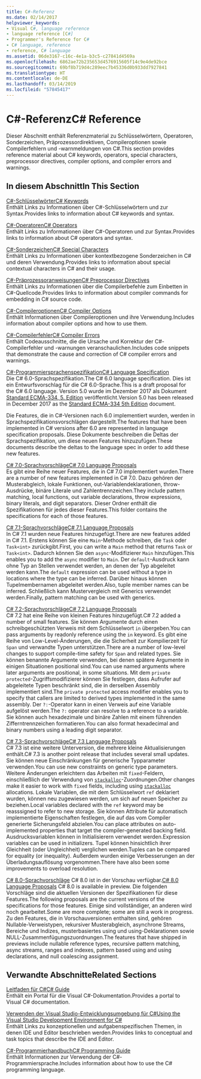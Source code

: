 ```yaml
---
title: C#-Referenz
ms.date: 02/14/2017
helpviewer_keywords:
- Visual C#, language reference
- language reference [C#]
- Programmer's Reference for C#
- C# language, reference
- reference, C# language
ms.assetid: 06de3167-c16c-4e1a-b3c5-c27841d4569a
ms.openlocfilehash: 6862ae72b235653d4576915605f14c9e4de92bce
ms.sourcegitcommit: 69bf8b719d4c289eec7b45336d0b933dd7927841
ms.translationtype: HT
ms.contentlocale: de-DE
ms.lasthandoff: 03/14/2019
ms.locfileid: "57845417"
---
```

# <a name="c-reference"></a><span data-ttu-id="6297f-102">C#-Referenz</span><span class="sxs-lookup"><span data-stu-id="6297f-102">C# Reference</span></span>
<span data-ttu-id="6297f-103">Dieser Abschnitt enthält Referenzmaterial zu Schlüsselwörtern, Operatoren, Sonderzeichen, Präprozessordirektiven, Compileroptionen sowie Compilerfehlern und -warnmeldungen von C#.</span><span class="sxs-lookup"><span data-stu-id="6297f-103">This section provides reference material about C# keywords, operators, special characters, preprocessor directives, compiler options, and compiler errors and warnings.</span></span>  
  
## <a name="in-this-section"></a><span data-ttu-id="6297f-104">In diesem Abschnitt</span><span class="sxs-lookup"><span data-stu-id="6297f-104">In This Section</span></span>  
 [<span data-ttu-id="6297f-105">C#-Schlüsselwörter</span><span class="sxs-lookup"><span data-stu-id="6297f-105">C# Keywords</span></span>](../../csharp/language-reference/keywords/index.md)  
 <span data-ttu-id="6297f-106">Enthält Links zu Informationen über C#-Schlüsselwörtern und zur Syntax.</span><span class="sxs-lookup"><span data-stu-id="6297f-106">Provides links to information about C# keywords and syntax.</span></span>  
  
 [<span data-ttu-id="6297f-107">C#-Operatoren</span><span class="sxs-lookup"><span data-stu-id="6297f-107">C# Operators</span></span>](../../csharp/language-reference/operators/index.md)  
 <span data-ttu-id="6297f-108">Enthält Links zu Informationen über C#-Operatoren und zur Syntax.</span><span class="sxs-lookup"><span data-stu-id="6297f-108">Provides links to information about C# operators and syntax.</span></span>  

 [<span data-ttu-id="6297f-109">C#-Sonderzeichen</span><span class="sxs-lookup"><span data-stu-id="6297f-109">C# Special Characters</span></span>](../../csharp/language-reference/tokens/index.md)  
 <span data-ttu-id="6297f-110">Enthält Links zu Informationen über kontextbezogene Sonderzeichen in C# und deren Verwendung.</span><span class="sxs-lookup"><span data-stu-id="6297f-110">Provides links to information about special contextual characters in C# and their usage.</span></span>  

 [<span data-ttu-id="6297f-111">C#-Präprozessoranweisungen</span><span class="sxs-lookup"><span data-stu-id="6297f-111">C# Preprocessor Directives</span></span>](../../csharp/language-reference/preprocessor-directives/index.md)  
 <span data-ttu-id="6297f-112">Enthält Links zu Informationen über die Compilerbefehle zum Einbetten in C#-Quellcode.</span><span class="sxs-lookup"><span data-stu-id="6297f-112">Provides links to information about compiler commands for embedding in C# source code.</span></span>  
  
 [<span data-ttu-id="6297f-113">C#-Compileroptionen</span><span class="sxs-lookup"><span data-stu-id="6297f-113">C# Compiler Options</span></span>](../../csharp/language-reference/compiler-options/index.md)  
 <span data-ttu-id="6297f-114">Enthält Informationen über Compileroptionen und ihre Verwendung.</span><span class="sxs-lookup"><span data-stu-id="6297f-114">Includes information about compiler options and how to use them.</span></span>  
  
 [<span data-ttu-id="6297f-115">C#-Compilerfehler</span><span class="sxs-lookup"><span data-stu-id="6297f-115">C# Compiler Errors</span></span>](../../csharp/language-reference/compiler-messages/index.md)  
 <span data-ttu-id="6297f-116">Enthält Codeausschnitte, die die Ursache und Korrektur der C#-Compilerfehler und -warnungen veranschaulichen.</span><span class="sxs-lookup"><span data-stu-id="6297f-116">Includes code snippets that demonstrate the cause and correction of C# compiler errors and warnings.</span></span>  
  
 [<span data-ttu-id="6297f-117">C#-Programmiersprachenspezifikation</span><span class="sxs-lookup"><span data-stu-id="6297f-117">C# Language Specification</span></span>](../../../_csharplang/spec/introduction.md)  
 <span data-ttu-id="6297f-118">Die C# 6.0-Sprachspezifikation.</span><span class="sxs-lookup"><span data-stu-id="6297f-118">The C# 6.0 language specification.</span></span> <span data-ttu-id="6297f-119">Dies ist ein Entwurfsvorschlag für die C# 6.0-Sprache.</span><span class="sxs-lookup"><span data-stu-id="6297f-119">This is a draft proposal for the C# 6.0 language.</span></span> <span data-ttu-id="6297f-120">Version 5.0 wurde im Dezember 2017 als Dokument [Standard ECMA-334, 5. Edition](https://www.ecma-international.org/publications/files/ECMA-ST/ECMA-334.pdf) veröffentlicht.</span><span class="sxs-lookup"><span data-stu-id="6297f-120">Version 5.0 has been released in December 2017 as the [Standard ECMA-334 5th Edition](https://www.ecma-international.org/publications/files/ECMA-ST/ECMA-334.pdf) document.</span></span>

<span data-ttu-id="6297f-121">Die Features, die in C#-Versionen nach 6.0 implementiert wurden, werden in Sprachspezifikationsvorschlägen dargestellt.</span><span class="sxs-lookup"><span data-stu-id="6297f-121">The features that have been implemented in C# versions after 6.0 are represented in language specification proposals.</span></span> <span data-ttu-id="6297f-122">Diese Dokumente beschreiben die Deltas der Sprachspezifikation, um diese neuen Features hinzuzufügen.</span><span class="sxs-lookup"><span data-stu-id="6297f-122">These documents describe the deltas to the language spec in order to add these new features.</span></span> 

 [<span data-ttu-id="6297f-123">C# 7.0-Sprachvorschläge</span><span class="sxs-lookup"><span data-stu-id="6297f-123">C# 7.0 Language Proposals</span></span>](../../../_csharplang/proposals/csharp-7.0/pattern-matching.md)  
 <span data-ttu-id="6297f-124">Es gibt eine Reihe neuer Features, die in C# 7.0 implementiert wurden.</span><span class="sxs-lookup"><span data-stu-id="6297f-124">There are a number of new features implemented in C# 7.0.</span></span> <span data-ttu-id="6297f-125">Dazu gehören der Musterabgleich, lokale Funktionen, out-Variablendeklarationen, throw-Ausdrücke, binäre Literale und Zahlentrennzeichen.</span><span class="sxs-lookup"><span data-stu-id="6297f-125">They include pattern matching, local functions, out variable declarations, throw expressions, binary literals, and digit separators.</span></span> <span data-ttu-id="6297f-126">Dieser Ordner enthält die Spezifikationen für jedes dieser Features.</span><span class="sxs-lookup"><span data-stu-id="6297f-126">This folder contains the specifications for each of those features.</span></span>
  
 [<span data-ttu-id="6297f-127">C# 7.1-Sprachvorschläge</span><span class="sxs-lookup"><span data-stu-id="6297f-127">C# 7.1 Language Proposals</span></span>](../../../_csharplang/proposals/csharp-7.1/async-main.md)  
 <span data-ttu-id="6297f-128">In C# 7.1 wurden neue Features hinzugefügt.</span><span class="sxs-lookup"><span data-stu-id="6297f-128">There are new features added in C# 7.1.</span></span> <span data-ttu-id="6297f-129">Erstens können Sie eine `Main`-Methode schreiben, die `Task` oder `Task<int>` zurückgibt.</span><span class="sxs-lookup"><span data-stu-id="6297f-129">First, you can write a `Main` method that returns `Task` or `Task<int>`.</span></span> <span data-ttu-id="6297f-130">Dadurch können Sie den `async`-Modifizierer `Main` hinzufügen.</span><span class="sxs-lookup"><span data-stu-id="6297f-130">This enables you to add the `async` modifier to `Main`.</span></span> <span data-ttu-id="6297f-131">Der `default`-Ausdruck kann ohne Typ an Stellen verwendet werden, an denen der Typ abgeleitet werden kann.</span><span class="sxs-lookup"><span data-stu-id="6297f-131">The `default` expression can be used without a type in locations where the type can be inferred.</span></span> <span data-ttu-id="6297f-132">Darüber hinaus können Tupelmembernamen abgeleitet werden.</span><span class="sxs-lookup"><span data-stu-id="6297f-132">Also, tuple member names can be inferred.</span></span> <span data-ttu-id="6297f-133">Schließlich kann Mustervergleich mit Generics verwendet werden.</span><span class="sxs-lookup"><span data-stu-id="6297f-133">Finally, pattern matching can be used with generics.</span></span>

 [<span data-ttu-id="6297f-134">C# 7.2-Sprachvorschläge</span><span class="sxs-lookup"><span data-stu-id="6297f-134">C# 7.2 Language Proposals</span></span>](../../../_csharplang/proposals/csharp-7.2/readonly-ref.md)  
 <span data-ttu-id="6297f-135">C# 7.2 hat eine Reihe von kleinen Features hinzugefügt.</span><span class="sxs-lookup"><span data-stu-id="6297f-135">C# 7.2 added a number of small features.</span></span> <span data-ttu-id="6297f-136">Sie können Argumente durch einen schreibgeschützten Verweis mit dem Schlüsselwort `in` übergeben.</span><span class="sxs-lookup"><span data-stu-id="6297f-136">You can pass arguments by readonly reference using the `in` keyword.</span></span> <span data-ttu-id="6297f-137">Es gibt eine Reihe von Low-Level-Änderungen, die die Sicherheit zur Kompilierzeit für `Span` und verwandte Typen unterstützen.</span><span class="sxs-lookup"><span data-stu-id="6297f-137">There are a number of low-level changes to support compile-time safety for `Span` and related types.</span></span> <span data-ttu-id="6297f-138">Sie können benannte Argumente verwenden, bei denen spätere Argumente in einigen Situationen positional sind.</span><span class="sxs-lookup"><span data-stu-id="6297f-138">You can use named arguments where later arguments are positional, in some situations.</span></span> <span data-ttu-id="6297f-139">Mit dem `private protected`-Zugriffsmodifizierer können Sie festlegen, dass Aufrufer auf abgeleitete Typen beschränkt sind, die in derselben Assembly implementiert sind.</span><span class="sxs-lookup"><span data-stu-id="6297f-139">The `private protected` access modifier enables you to specify that callers are limited to derived types implemented in the same assembly.</span></span> <span data-ttu-id="6297f-140">Der `?:`-Operator kann in einen Verweis auf eine Variable aufgelöst werden.</span><span class="sxs-lookup"><span data-stu-id="6297f-140">The `?:` operator can resolve to a reference to a variable.</span></span> <span data-ttu-id="6297f-141">Sie können auch hexadezimale und binäre Zahlen mit einem führenden Zifferntrennzeichen formatieren.</span><span class="sxs-lookup"><span data-stu-id="6297f-141">You can also format hexadecimal and binary numbers using a leading digit separator.</span></span>   

 [<span data-ttu-id="6297f-142">C# 7.3-Sprachvorschläge</span><span class="sxs-lookup"><span data-stu-id="6297f-142">C# 7.3 Language Proposals</span></span>](../../../_csharplang/proposals/csharp-7.3/blittable.md)  
 <span data-ttu-id="6297f-143">C# 7.3 ist eine weitere Unterversion, die mehrere kleine Aktualisierungen enthält.</span><span class="sxs-lookup"><span data-stu-id="6297f-143">C# 7.3 is another point release that includes several small updates.</span></span> <span data-ttu-id="6297f-144">Sie können neue Einschränkungen für generische Typparameter verwenden.</span><span class="sxs-lookup"><span data-stu-id="6297f-144">You can use new constraints on generic type parameters.</span></span> <span data-ttu-id="6297f-145">Weitere Änderungen erleichtern das Arbeiten mit `fixed`-Feldern, einschließlich der Verwendung von [`stackalloc`](./keywords/stackalloc.md)-Zuordnungen.</span><span class="sxs-lookup"><span data-stu-id="6297f-145">Other changes make it easier to work with `fixed` fields, including using [`stackalloc`](./keywords/stackalloc.md) allocations.</span></span> <span data-ttu-id="6297f-146">Lokale Variablen, die mit dem Schlüsselwort `ref` deklariert wurden, können neu zugewiesen werden, um sich auf neuen Speicher zu beziehen.</span><span class="sxs-lookup"><span data-stu-id="6297f-146">Local variables declared with the `ref` keyword may be reasssigned to refer to new storage.</span></span> <span data-ttu-id="6297f-147">Sie können Attribute für automatisch implementierte Eigenschaften festlegen, die auf das vom Compiler generierte Sicherungsfeld abzielen.</span><span class="sxs-lookup"><span data-stu-id="6297f-147">You can place attributes on auto-implemented properties that target the compiler-generated backing field.</span></span> <span data-ttu-id="6297f-148">Ausdrucksvariablen können in Initialisierern verwendet werden.</span><span class="sxs-lookup"><span data-stu-id="6297f-148">Expression variables can be used in initializers.</span></span> <span data-ttu-id="6297f-149">Tupel können hinsichtlich ihrer Gleichheit (oder Ungleichheit) verglichen werden.</span><span class="sxs-lookup"><span data-stu-id="6297f-149">Tuples can be compared for equality (or inequality).</span></span> <span data-ttu-id="6297f-150">Außerdem wurden einige Verbesserungen an der Überladungsauflösung vorgenommen.</span><span class="sxs-lookup"><span data-stu-id="6297f-150">There have also been some improvements to overload resolution.</span></span>
  
 <span data-ttu-id="6297f-151">[C# 8.0-Sprachvorschläge](../../../_csharplang/proposals/csharp-8.0/nullable-reference-types.md) C# 8.0 ist in der Vorschau verfügbar.</span><span class="sxs-lookup"><span data-stu-id="6297f-151">[C# 8.0 Language Proposals](../../../_csharplang/proposals/csharp-8.0/nullable-reference-types.md) C# 8.0 is available in preview.</span></span> <span data-ttu-id="6297f-152">Die folgenden Vorschläge sind die aktuellen Versionen der Spezifikationen für diese Features.</span><span class="sxs-lookup"><span data-stu-id="6297f-152">The following proposals are the current versions of the specifications for those features.</span></span> <span data-ttu-id="6297f-153">Einige sind vollständiger, an anderen wird noch gearbeitet.</span><span class="sxs-lookup"><span data-stu-id="6297f-153">Some are more complete; some are still a work in progress.</span></span> <span data-ttu-id="6297f-154">Zu den Features, die in Vorschauversionen enthalten sind, gehören Nullable-Verweistypen, rekursiver Musterabgleich, asynchrone Streams, Bereiche und Indizes, musterbasiertes using und using-Deklarationen sowie NULL-Zusammenfügungszuordnungen.</span><span class="sxs-lookup"><span data-stu-id="6297f-154">The features that have shipped in previews include nullable reference types, recursive pattern matching, async streams, ranges and indexes, pattern based using and using declarations, and null coalescing assignment.</span></span>
  
## <a name="related-sections"></a><span data-ttu-id="6297f-155">Verwandte Abschnitte</span><span class="sxs-lookup"><span data-stu-id="6297f-155">Related Sections</span></span>  

 [<span data-ttu-id="6297f-156">Leitfaden für C#</span><span class="sxs-lookup"><span data-stu-id="6297f-156">C# Guide</span></span>](../../csharp/index.md)  
 <span data-ttu-id="6297f-157">Enthält ein Portal für die Visual C#-Dokumentation.</span><span class="sxs-lookup"><span data-stu-id="6297f-157">Provides a portal to Visual C# documentation.</span></span>  
  
 [<span data-ttu-id="6297f-158">Verwenden der Visual Studio-Entwicklungsumgebung für C#</span><span class="sxs-lookup"><span data-stu-id="6297f-158">Using the Visual Studio Development Environment for C#</span></span>](/visualstudio/csharp-ide/using-the-visual-studio-development-environment-for-csharp)  
 <span data-ttu-id="6297f-159">Enthält Links zu konzeptionellen und aufgabenspezifischen Themen, in denen IDE und Editor beschrieben werden.</span><span class="sxs-lookup"><span data-stu-id="6297f-159">Provides links to conceptual and task topics that describe the IDE and Editor.</span></span>  
  
 [<span data-ttu-id="6297f-160">C#-Programmierhandbuch</span><span class="sxs-lookup"><span data-stu-id="6297f-160">C# Programming Guide</span></span>](../../csharp/programming-guide/index.md)  
 <span data-ttu-id="6297f-161">Enthält Informationen zur Verwendung der C#-Programmiersprache.</span><span class="sxs-lookup"><span data-stu-id="6297f-161">Includes information about how to use the C# programming language.</span></span>
